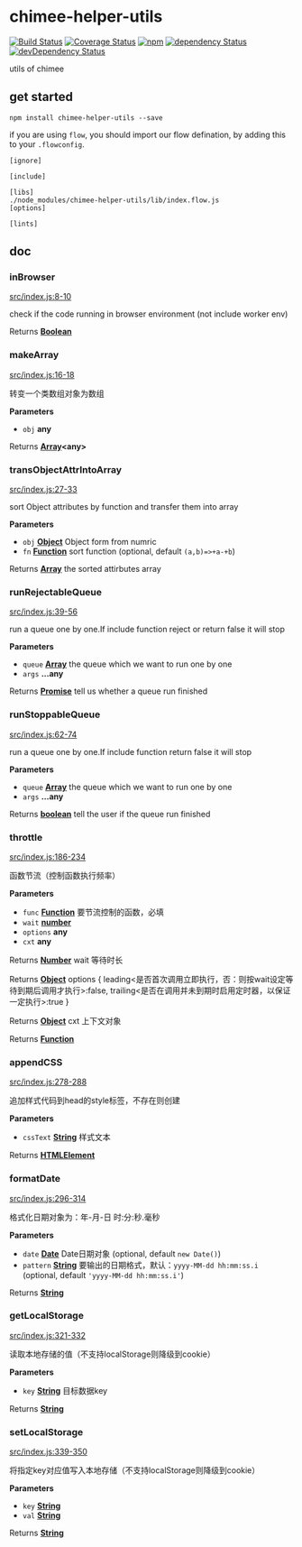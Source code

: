 # chimee-helper-utils

[![Build Status](https://img.shields.io/travis/Chimeejs/chimee-helper-utils/master.svg?style=flat-square)](https://travis-ci.org/Chimeejs/chimee-helper-utils.svg?branch=master)
[![Coverage Status](https://img.shields.io/coveralls/Chimeejs/chimee-helper-utils/master.svg?style=flat-square)](https://coveralls.io/github/Chimeejs/chimee-helper-utils?branch=master)
[![npm](https://img.shields.io/npm/v/chimee-helper-utils.svg?colorB=brightgreen&style=flat-square)](https://www.npmjs.com/package/chimee-helper-utils)
[![dependency Status](https://david-dm.org/Chimeejs/chimee-helper-utils.svg)](https://david-dm.org/Chimeejs/chimee-helper-utils)
[![devDependency Status](https://david-dm.org/Chimeejs/chimee-helper-utils/dev-status.svg)](https://david-dm.org/Chimeejs/chimee-helper-utils?type=dev)

utils of chimee

## get started

```shell
npm install chimee-helper-utils --save
```

if you are using `flow`, you should import our flow defination, by adding this to your `.flowconfig`.

    [ignore]

    [include]

    [libs]
    ./node_modules/chimee-helper-utils/lib/index.flow.js
    [options]

    [lints]

## doc

<!-- Generated by documentation.js. Update this documentation by updating the source code. -->

### inBrowser

[src/index.js:8-10](https://github.com/Chimeejs/chimee-helper-utils/blob/bbecaf917f2d9b21704bfae1a25ebe4a10383200/src/index.js#L8-L10 "Source code on GitHub")

check if the code running in browser environment (not include worker env)

Returns **[Boolean](https://developer.mozilla.org/en-US/docs/Web/JavaScript/Reference/Global_Objects/Boolean)** 

### makeArray

[src/index.js:16-18](https://github.com/Chimeejs/chimee-helper-utils/blob/bbecaf917f2d9b21704bfae1a25ebe4a10383200/src/index.js#L16-L18 "Source code on GitHub")

转变一个类数组对象为数组

**Parameters**

-   `obj` **any** 

Returns **[Array](https://developer.mozilla.org/en-US/docs/Web/JavaScript/Reference/Global_Objects/Array)&lt;any>** 

### transObjectAttrIntoArray

[src/index.js:27-33](https://github.com/Chimeejs/chimee-helper-utils/blob/bbecaf917f2d9b21704bfae1a25ebe4a10383200/src/index.js#L27-L33 "Source code on GitHub")

sort Object attributes by function
and transfer them into array

**Parameters**

-   `obj` **[Object](https://developer.mozilla.org/en-US/docs/Web/JavaScript/Reference/Global_Objects/Object)** Object form from numric
-   `fn` **[Function](https://developer.mozilla.org/en-US/docs/Web/JavaScript/Reference/Statements/function)** sort function (optional, default `(a,b)=>+a-+b`)

Returns **[Array](https://developer.mozilla.org/en-US/docs/Web/JavaScript/Reference/Global_Objects/Array)** the sorted attirbutes array

### runRejectableQueue

[src/index.js:39-56](https://github.com/Chimeejs/chimee-helper-utils/blob/bbecaf917f2d9b21704bfae1a25ebe4a10383200/src/index.js#L39-L56 "Source code on GitHub")

run a queue one by one.If include function reject or return false it will stop

**Parameters**

-   `queue` **[Array](https://developer.mozilla.org/en-US/docs/Web/JavaScript/Reference/Global_Objects/Array)** the queue which we want to run one by one
-   `args` **...any** 

Returns **[Promise](https://developer.mozilla.org/en-US/docs/Web/JavaScript/Reference/Global_Objects/Promise)** tell us whether a queue run finished

### runStoppableQueue

[src/index.js:62-74](https://github.com/Chimeejs/chimee-helper-utils/blob/bbecaf917f2d9b21704bfae1a25ebe4a10383200/src/index.js#L62-L74 "Source code on GitHub")

run a queue one by one.If include function return false it will stop

**Parameters**

-   `queue` **[Array](https://developer.mozilla.org/en-US/docs/Web/JavaScript/Reference/Global_Objects/Array)** the queue which we want to run one by one
-   `args` **...any** 

Returns **[boolean](https://developer.mozilla.org/en-US/docs/Web/JavaScript/Reference/Global_Objects/Boolean)** tell the user if the queue run finished

### throttle

[src/index.js:186-234](https://github.com/Chimeejs/chimee-helper-utils/blob/bbecaf917f2d9b21704bfae1a25ebe4a10383200/src/index.js#L186-L234 "Source code on GitHub")

函数节流（控制函数执行频率）

**Parameters**

-   `func` **[Function](https://developer.mozilla.org/en-US/docs/Web/JavaScript/Reference/Statements/function)** 要节流控制的函数，必填
-   `wait` **[number](https://developer.mozilla.org/en-US/docs/Web/JavaScript/Reference/Global_Objects/Number)** 
-   `options` **any** 
-   `cxt` **any** 

Returns **[Number](https://developer.mozilla.org/en-US/docs/Web/JavaScript/Reference/Global_Objects/Number)** wait 等待时长

Returns **[Object](https://developer.mozilla.org/en-US/docs/Web/JavaScript/Reference/Global_Objects/Object)** options {
                     leading&lt;是否首次调用立即执行，否：则按wait设定等待到期后调用才执行>:false,
                     trailing&lt;是否在调用并未到期时启用定时器，以保证一定执行>:true
                   }

Returns **[Object](https://developer.mozilla.org/en-US/docs/Web/JavaScript/Reference/Global_Objects/Object)** cxt 上下文对象

Returns **[Function](https://developer.mozilla.org/en-US/docs/Web/JavaScript/Reference/Statements/function)** 

### appendCSS

[src/index.js:278-288](https://github.com/Chimeejs/chimee-helper-utils/blob/bbecaf917f2d9b21704bfae1a25ebe4a10383200/src/index.js#L278-L288 "Source code on GitHub")

追加样式代码到head的style标签，不存在则创建

**Parameters**

-   `cssText` **[String](https://developer.mozilla.org/en-US/docs/Web/JavaScript/Reference/Global_Objects/String)** 样式文本

Returns **[HTMLElement](https://developer.mozilla.org/en-US/docs/Web/HTML/Element)** 

### formatDate

[src/index.js:296-314](https://github.com/Chimeejs/chimee-helper-utils/blob/bbecaf917f2d9b21704bfae1a25ebe4a10383200/src/index.js#L296-L314 "Source code on GitHub")

格式化日期对象为：年-月-日 时:分:秒.毫秒

**Parameters**

-   `date` **[Date](https://developer.mozilla.org/en-US/docs/Web/JavaScript/Reference/Global_Objects/Date)** Date日期对象 (optional, default `new Date()`)
-   `pattern` **[String](https://developer.mozilla.org/en-US/docs/Web/JavaScript/Reference/Global_Objects/String)** 要输出的日期格式，默认：`yyyy-MM-dd hh:mm:ss.i` (optional, default `'yyyy-MM-dd hh:mm:ss.i'`)

Returns **[String](https://developer.mozilla.org/en-US/docs/Web/JavaScript/Reference/Global_Objects/String)** 

### getLocalStorage

[src/index.js:321-332](https://github.com/Chimeejs/chimee-helper-utils/blob/bbecaf917f2d9b21704bfae1a25ebe4a10383200/src/index.js#L321-L332 "Source code on GitHub")

读取本地存储的值（不支持localStorage则降级到cookie）

**Parameters**

-   `key` **[String](https://developer.mozilla.org/en-US/docs/Web/JavaScript/Reference/Global_Objects/String)** 目标数据key

Returns **[String](https://developer.mozilla.org/en-US/docs/Web/JavaScript/Reference/Global_Objects/String)** 

### setLocalStorage

[src/index.js:339-350](https://github.com/Chimeejs/chimee-helper-utils/blob/bbecaf917f2d9b21704bfae1a25ebe4a10383200/src/index.js#L339-L350 "Source code on GitHub")

将指定key对应值写入本地存储（不支持localStorage则降级到cookie）

**Parameters**

-   `key` **[String](https://developer.mozilla.org/en-US/docs/Web/JavaScript/Reference/Global_Objects/String)** 
-   `val` **[String](https://developer.mozilla.org/en-US/docs/Web/JavaScript/Reference/Global_Objects/String)** 

Returns **[String](https://developer.mozilla.org/en-US/docs/Web/JavaScript/Reference/Global_Objects/String)** 
